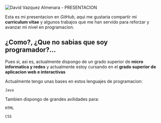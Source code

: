 ![David Vazquez Almenara - PRESENTACION](https://i.imgur.com/28nrnlH.png)

Esta es mi presentacion en *GitHub*, aqui me gustaria compartir mi **curriculum vitae** y algunos trabajos que me han servido para reforzar y avanzar mi nivel en programacion.


## ¿Como?, ¿Que no sabias que soy programador?...

Pues si, asi es, actualmente dispongo de un grado superior de **micro informatica y redes** y actualmente estoy cursando en el **grado superior de aplicacion web e interactivas**

Actualmente tengo unas bases en estos lenguajes de programacion:

`
Java
`

Tambien dispongo de grandes avilidades para:

```
HTML

CSS
```
